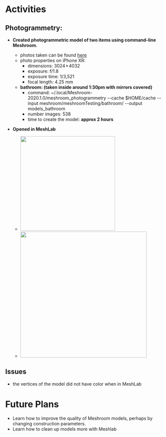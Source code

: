 # Activities

## Photogrammetry:

- **Created photogrammetric model of two items using command-line Meshroom.**
  - photos taken can be found [here](https://github.com/evelynhasama/meshroomTesting)
  - photo properties on iPhone XR:
    -  dimensions: 3024 × 4032 
    -  exposure: f/1.8
    -  exposure time: 1/3,521
    -  focal length: 4.25 mm
  - **bathroom: (taken inside around 1:30pm with mirrors covered)**
    -  command: ~/.local/Meshroom-2020.1.0/meshroom_photogrammetry --cache $HOME/cache --input meshroom/meshroomTesting/bathroom/ --output models_bathroom
    -  number images: 538 
    -  time to create the model: **approx 2 hours**
  
- **Opened in MeshLab** 
    - <img src="https://github.com/evelynhasama/CSResearch/blob/master/Spring2021-Reports/2021-03-23/bathroom1.png" width=300>
    - <img src="https://github.com/evelynhasama/CSResearch/blob/master/Spring2021-Reports/2021-03-23/bathroom2.png" width=400>

## Issues
  - the vertices of the model did not have color when in MeshLab

# Future Plans

- Learn how to improve the quality of Meshroom models, perhaps by changing construction parameters.
- Learn how to clean up models more with Meshlab

